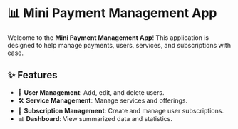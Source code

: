 # 📊 Mini Payment Management App

Welcome to the **Mini Payment Management App**! This application is designed to help manage payments, users, services, and subscriptions with ease.


## ✨ Features

- 👤 **User Management**: Add, edit, and delete users.
- 🛠️ **Service Management**: Manage services and offerings.
- 📅 **Subscription Management**: Create and manage user subscriptions.
- 📊 **Dashboard**: View summarized data and statistics.


